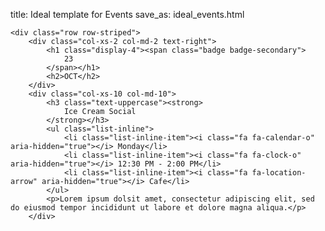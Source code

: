 title: Ideal template for Events
save_as: ideal_events.html


<div class="container">
<div class="row display-flex">

    <div class="row row-striped">
        <div class="col-xs-2 col-md-2 text-right">
            <h1 class="display-4"><span class="badge badge-secondary">
                23
            </span></h1>
            <h2>OCT</h2>
        </div>
        <div class="col-xs-10 col-md-10">
            <h3 class="text-uppercase"><strong>
                Ice Cream Social
            </strong></h3>
            <ul class="list-inline">
                <li class="list-inline-item"><i class="fa fa-calendar-o" aria-hidden="true"></i> Monday</li>
                <li class="list-inline-item"><i class="fa fa-clock-o" aria-hidden="true"></i> 12:30 PM - 2:00 PM</li>
                <li class="list-inline-item"><i class="fa fa-location-arrow" aria-hidden="true"></i> Cafe</li>
            </ul>
            <p>Lorem ipsum dolsit amet, consectetur adipiscing elit, sed do eiusmod tempor incididunt ut labore et dolore magna aliqua.</p>
        </div>

</div>
</div>
